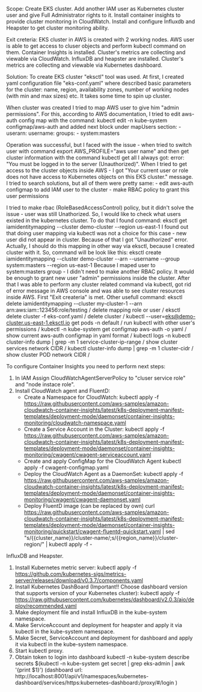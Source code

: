 Scope:
    Create EKS cluster.
    Add another IAM user as Kubernetes cluster user and give Full Administrator rights to it.
    Install container insights to provide cluster monitoring in CloudWatch.
    Install and configure Influxdb and Heapster to get cluster monitoring ability.

Exit creteria:
    EKS cluster in AWS is created with 2 working nodes.
    AWS <Admin> user is able to get access to cluser objects
    and perform kubectl command on them.
    Container Insights is installed. Cluster's metrics are collecting
    and viewable via CloudWatch. 
    InfluxDB and heapster are installed. Cluster's metrics are collecting
    and viewable via Kubernetes dashboard. 

Solution:
To create EKS cluster "eksctl" tool was used.
At first, I created yaml configuration file "eks-conf.yaml" where described basic 
parameters for the cluster: name, region, availability zones, number of working nodes (with min and max sizes) etc.
It takes some time to spin up cluster.

When cluster was created I tried to map AWS user to give him "admin permissions".
For this, according to AWS documentation, I tried to edit aws-auth config map with the command:
    kubectl edit -n kube-system configmap/aws-auth
and added next block under mapUsers section:
    - userarn: <IAM user arn>
      username: <user name to use with kubernetes cluster>
      groups:
      - system:masters

Operation was successful, but I faced with the issue - when tried to switch user with command
    export AWS_PROFILE="aws user name"
and then get cluster information with the command
    kubectl get all
I always got: error: "You must be logged in to the server (Unauthorized)".
When I tried to get access to the cluster objects inside AWS - I got
"Your current user or role does not have access to Kubernetes objects on this EKS cluster." message.
I tried to search solutions, but all of them were pretty same:
    - edit aws-auth configmap to add IAM user to the cluster
    - make RBAC policy to grant this user permissions

I tried to make rbac (RoleBasedAccessControl) policy, but it didn't solve the issue - user was still Unathorized.
So, I would like to check what users existed in the kubernetes cluster.
To do that I found command:
    eksctl get iamidentitymapping --cluster demo-cluster --region us-east-1
I found out that doing user mapping via kubectl was not a choice for this case - new user did not appear in cluster.
Because of that I got "Unauthorized" error.
Actually, I should do this mapping in other way via eksctl, because I created
cluster with it.
So, command will be look like this:
    eksctl create iamidentitymapping --cluster  demo-cluster --arn <IAM user arn> --username <username> --group system:masters --region us-east-1
Because I maped user to system:masters group - I didn't need to make another RBAC policy. It would be enough to grant
new user "admin" permissions inside the cluster.
After that I was able to perform any cluster related command via kubectl,
got rid of error message in AWS console and was able to see cluster resources inside AWS.
First "Exit createria" is met.
Other usefull command:
    eksctl delete iamidentitymapping --cluster  my-cluster-1 --arn arn:aws:iam::123456:role/testing / delete mapping role or user /
    eksctl delete cluster -f eks-conf.yaml   / delete cluster /
    kubectl --user=eks@demo-cluster.us-east-1.eksctl.io get pods -n default / run kubectl with other user's permissions /
    kubectl -n kube-system get configmap aws-auth -o yaml / show current aws-auth configmap in yaml format /
    kubectl logs <podname>  -n <namespace>
    kubectl cluster-info dump | grep -m 1 service-cluster-ip-range / show cluster services network CIDR /
    kubectl cluster-info dump | grep -m 1 cluster-cidr / show cluster POD network CIDR /


To configure Container Insights you need to perform next steps:
1. In IAM Assign CloudWatchAgentServerPolicy to "cluser service role" and "node instace role".
2. Install CloudWatch agent and FluentD:
    - Create a Namespace for CloudWatch:
        kubectl apply -f https://raw.githubusercontent.com/aws-samples/amazon-cloudwatch-container-insights/latest/k8s-deployment-manifest-templates/deployment-mode/daemonset/container-insights-monitoring/cloudwatch-namespace.yaml
    - Create a Service Account in the Cluster:
        kubectl apply -f https://raw.githubusercontent.com/aws-samples/amazon-cloudwatch-container-insights/latest/k8s-deployment-manifest-templates/deployment-mode/daemonset/container-insights-monitoring/cwagent/cwagent-serviceaccount.yaml
    - Create and apply ConfigMap for the CloudWatch Agent
        kubectl apply -f cwagent-configmap.yaml
    - Deploy the CloudWatch Agent as a DaemonSet:
        kubectl apply -f https://raw.githubusercontent.com/aws-samples/amazon-cloudwatch-container-insights/latest/k8s-deployment-manifest-templates/deployment-mode/daemonset/container-insights-monitoring/cwagent/cwagent-daemonset.yaml
    - Deploy FluentD image (can be replaced by own)
        curl https://raw.githubusercontent.com/aws-samples/amazon-cloudwatch-container-insights/latest/k8s-deployment-manifest-templates/deployment-mode/daemonset/container-insights-monitoring/quickstart/cwagent-fluentd-quickstart.yaml | sed "s/{{cluster_name}}/cluster-name/;s/{{region_name}}/cluster-region/" | kubectl apply -f -
        

InfluxDB and Heapster.
1. Install Kubernetes metric server:
    kubectl apply -f https://github.com/kubernetes-sigs/metrics-server/releases/download/v0.3.7/components.yaml
2. Install Kubernetes DashBoard (Important!! Choose dashboard version that supports version of your Kubernetes cluster):
    kubectl apply -f https://raw.githubusercontent.com/kubernetes/dashboard/v2.0.3/aio/deploy/recommended.yaml
3. Make deployment file and install InfluxDB in the kube-system namespace.
4. Make ServiceAccount and deployment for heapster and apply it via kubectl in the kube-system namespace.
5. Make Secret, ServiceAccount and deployment for dashboard and apply it via kubectl in the kube-system namespace.
6. Start kubectl proxy.
7. Obtain token to login into dashboard
    kubectl -n kube-system describe secrets $(kubectl -n kube-system get secret | grep eks-admin | awk '{print $1}')
    (dashboard url: http://localhost:8001/api/v1/namespaces/kubernetes-dashboard/services/https:kubernetes-dashboard:/proxy/#/login  )




